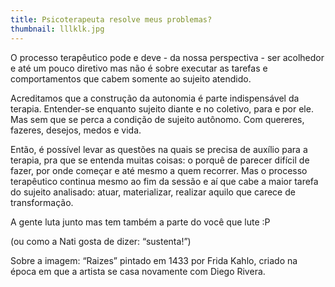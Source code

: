 ```yaml
---
title: Psicoterapeuta resolve meus problemas?
thumbnail: lllklk.jpg
---
```

<!--StartFragment-->

O processo terapêutico pode e deve - da nossa perspectiva - ser acolhedor e até um pouco diretivo mas não é sobre executar as tarefas e comportamentos que cabem somente ao sujeito atendido. 



Acreditamos que a construção da autonomia é parte indispensável da terapia. Entender-se enquanto sujeito diante e no coletivo, para e por ele. Mas sem que se perca a condição de sujeito autônomo. Com quereres, fazeres, desejos, medos e vida.



Então, é possível levar as questões na quais se precisa de auxílio para a terapia, pra que se entenda muitas coisas: o porquê de parecer difícil de fazer, por onde começar e até mesmo a quem recorrer. Mas o processo terapêutico continua mesmo ao fim da sessão e aí que cabe a maior tarefa do sujeito analisado: atuar, materializar, realizar aquilo que carece de transformação. 



A gente luta junto mas tem também a parte do você que lute :P

(ou como a Nati gosta de dizer: “sustenta!”)



Sobre a imagem: “Raizes” pintado em 1433 por Frida Kahlo, criado na época em que a artista se casa novamente com Diego Rivera.



<!--EndFragment-->